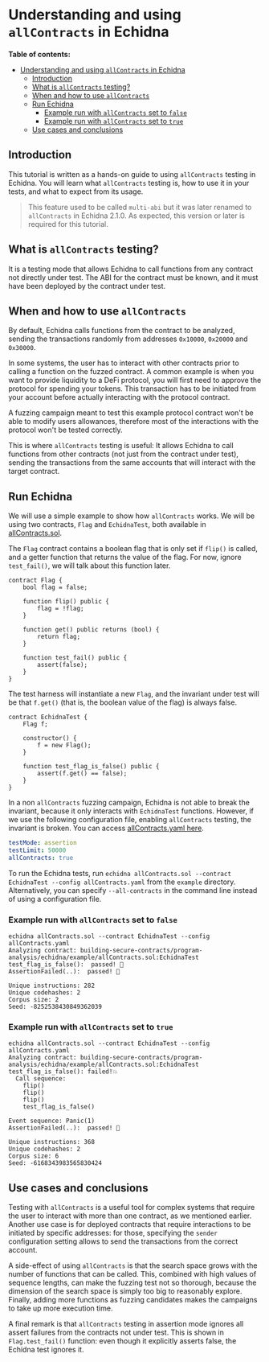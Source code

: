 # Understanding and using `allContracts` in Echidna

**Table of contents:**

- [Understanding and using `allContracts` in Echidna](#understanding-and-using-allContracts-in-echidna)
  - [Introduction](#introduction)
  - [What is `allContracts` testing?](#what-is-allContracts-testing)
  - [When and how to use `allContracts`](#when-and-how-to-use-allContracts)
  - [Run Echidna](#run-echidna)
    - [Example run with `allContracts` set to `false`](#example-run-with-allContracts-set-to-false)
    - [Example run with `allContracts` set to `true`](#example-run-with-allContracts-set-to-true)
  - [Use cases and conclusions](#use-cases-and-conclusions)

## Introduction

This tutorial is written as a hands-on guide to using `allContracts` testing in Echidna. You will learn what `allContracts` testing is, how to use it in your tests, and what to expect from its usage.

> This feature used to be called `multi-abi` but it was later renamed to `allContracts` in Echidna 2.1.0. As expected, this version or later is required for this tutorial.

## What is `allContracts` testing?

It is a testing mode that allows Echidna to call functions from any contract not directly under test. The ABI for the contract must be known, and it must have been deployed by the contract under test.

## When and how to use `allContracts`

By default, Echidna calls functions from the contract to be analyzed, sending the transactions randomly from addresses `0x10000`, `0x20000` and `0x30000`.

In some systems, the user has to interact with other contracts prior to calling a function on the fuzzed contract. A common example is when you want to provide liquidity to a DeFi protocol, you will first need to approve the protocol for spending your tokens. This transaction has to be initiated from your account before actually interacting with the protocol contract.

A fuzzing campaign meant to test this example protocol contract won't be able to modify users allowances, therefore most of the interactions with the protocol won't be tested correctly.

This is where `allContracts` testing is useful: It allows Echidna to call functions from other contracts (not just from the contract under test), sending the transactions from the same accounts that will interact with the target contract.

## Run Echidna

We will use a simple example to show how `allContracts` works. We will be using two contracts, `Flag` and `EchidnaTest`, both available in [allContracts.sol](https://github.com/crytic/building-secure-contracts/blob/master/program-analysis/echidna/example/allContracts.sol).

The `Flag` contract contains a boolean flag that is only set if `flip()` is called, and a getter function that returns the value of the flag. For now, ignore `test_fail()`, we will talk about this function later.

```solidity
contract Flag {
    bool flag = false;

    function flip() public {
        flag = !flag;
    }

    function get() public returns (bool) {
        return flag;
    }

    function test_fail() public {
        assert(false);
    }
}
```

The test harness will instantiate a new `Flag`, and the invariant under test will be that `f.get()` (that is, the boolean value of the flag) is always false.

```solidity
contract EchidnaTest {
    Flag f;

    constructor() {
        f = new Flag();
    }

    function test_flag_is_false() public {
        assert(f.get() == false);
    }
}
```

In a non `allContracts` fuzzing campaign, Echidna is not able to break the invariant, because it only interacts with `EchidnaTest` functions. However, if we use the following configuration file, enabling `allContracts` testing, the invariant is broken. You can access [allContracts.yaml here](https://github.com/crytic/building-secure-contracts/blob/master/program-analysis/echidna/example/allContracts.yaml).

```yaml
testMode: assertion
testLimit: 50000
allContracts: true
```

To run the Echidna tests, run `echidna allContracts.sol --contract EchidnaTest --config allContracts.yaml` from the `example` directory. Alternatively, you can specify `--all-contracts` in the command line instead of using a configuration file.

### Example run with `allContracts` set to `false`

```
echidna allContracts.sol --contract EchidnaTest --config allContracts.yaml
Analyzing contract: building-secure-contracts/program-analysis/echidna/example/allContracts.sol:EchidnaTest
test_flag_is_false():  passed! 🎉
AssertionFailed(..):  passed! 🎉

Unique instructions: 282
Unique codehashes: 2
Corpus size: 2
Seed: -8252538430849362039
```

### Example run with `allContracts` set to `true`

```
echidna allContracts.sol --contract EchidnaTest --config allContracts.yaml
Analyzing contract: building-secure-contracts/program-analysis/echidna/example/allContracts.sol:EchidnaTest
test_flag_is_false(): failed!💥
  Call sequence:
    flip()
    flip()
    flip()
    test_flag_is_false()

Event sequence: Panic(1)
AssertionFailed(..):  passed! 🎉

Unique instructions: 368
Unique codehashes: 2
Corpus size: 6
Seed: -6168343983565830424
```

## Use cases and conclusions

Testing with `allContracts` is a useful tool for complex systems that require the user to interact with more than one contract, as we mentioned earlier. Another use case is for deployed contracts that require interactions to be initiated by specific addresses: for those, specifying the `sender` configuration setting allows to send the transactions from the correct account.

A side-effect of using `allContracts` is that the search space grows with the number of functions that can be called. This, combined with high values of sequence lengths, can make the fuzzing test not so thorough, because the dimension of the search space is simply too big to reasonably explore. Finally, adding more functions as fuzzing candidates makes the campaigns to take up more execution time.

A final remark is that `allContracts` testing in assertion mode ignores all assert failures from the contracts not under test. This is shown in `Flag.test_fail()` function: even though it explicitly asserts false, the Echidna test ignores it.
